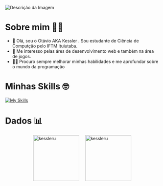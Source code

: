![Descrição da Imagem](https://user-images.githubusercontent.com/74038190/225813708-98b745f2-7d22-48cf-9150-083f1b00d6c9.gif)
# Sobre mim 💪😁
- 👋 Olá, sou o Otávio AKA Kessler . Sou estudante de Ciência de Computção pelo IFTM Ituiutaba.
- 👀 Me interesso pelas áres de desenvolvimento web e também na área de jogos.
- 🧑‍💻 Procuro sempre melhorar minhas habilidades e me aprofundar sobre o mundo da programação

# Minhas Skills 🤓
[![My Skills](https://skillicons.dev/icons?i=js,html,css,python,c,unity)](https://skillicons.dev)
# Dados 📊
<div style="display: flex; justify-content: center; align-items: flex-start;">  
    <img src="https://github-readme-stats.vercel.app/api/top-langs?username=kessleru&show_icons=true&theme=dark&locale=en&layout=compact" alt="kessleru" style="margin-right: 20px; height: 150px;" />   
    <img src="https://github-readme-streak-stats.herokuapp.com/?user=kessleru&theme=dark" alt="kessleru" style="height: 150px;" />  
</div>  
